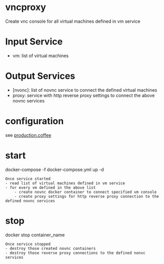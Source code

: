 # vncproxy
Create vnc console for all virtual machines defined in vm service

# Input Service
- vm: list of virtual machines

# Output Services
- [nvonc]: list of novnc service to connect the defined virtual machines
- proxy: service with http reverse proxy settings to connect the above novnc services

# configuration 
see [production.coffee](https://github.com/twhtanghk/vncproxy/blob/master/config/env/production.coffee)

# start
docker-compose -f docker-compose.yml up -d
```
Once service started
- read list of virtual machines defined in vm service
- for every vm defined in the above list
    - create novnc docker container to connect specified vm console
    - create proxy settings for http reverse proxy connection to the defined novnc services
```

# stop
docker stop container_name
```
Once service stopped
- destroy those created novnc containers
- destroy those reverse proxy connections to the defined nonvc services
```
